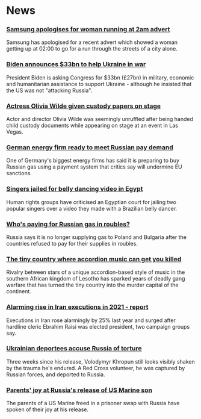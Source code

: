 # News
### [Samsung apologises for woman running at 2am advert](https://www.bbc.com/news/newsbeat-61242917)
Samsung has apologised for a recent advert which showed a woman getting up at 02:00 to go for a run through the streets of a city alone.
### [Biden announces $33bn to help Ukraine in war](https://www.bbc.com/news/world-us-canada-61260511)
President Biden is asking Congress for $33bn (£27bn) in military, economic and humanitarian assistance to support Ukraine - although he insisted that the US was not "attacking Russia". 
### [Actress Olivia Wilde given custody papers on stage](https://www.bbc.com/news/world-us-canada-61253002)
Actor and director Olivia Wilde was seemingly unruffled after being handed child custody documents while appearing on stage at an event in Las Vegas. 
### [German energy firm ready to meet Russian pay demand](https://www.bbc.com/news/business-61257846)
One of Germany's biggest energy firms has said it is preparing to buy Russian gas using a payment system that critics say will undermine EU sanctions.
### [Singers jailed for belly dancing video in Egypt](https://www.bbc.com/news/world-middle-east-61228558)
Human rights groups have criticised an Egyptian court for jailing two popular singers over a video they made with a Brazilian belly dancer. 
### [Who's paying for Russian gas in roubles?](https://www.bbc.com/news/58888451)
Russia says it is no longer supplying gas to Poland and Bulgaria after the countries refused to pay for their supplies in roubles. 
### [The tiny country where accordion music can get you killed](https://www.bbc.com/news/world-africa-61097386)
Rivalry between stars of a unique accordion-based style of music in the southern African kingdom of Lesotho has sparked years of deadly gang warfare that has turned the tiny country into the murder capital of the continent. 
### [Alarming rise in Iran executions in 2021 - report](https://www.bbc.com/news/world-middle-east-61256213)
Executions in Iran rose alarmingly by 25% last year and surged after hardline cleric Ebrahim Raisi was elected president, two campaign groups say.
### [Ukrainian deportees accuse Russia of torture](https://www.bbc.com/news/world-europe-61248436)
Three weeks since his release, Volodymyr Khropun still looks visibly shaken by the trauma he's endured. A Red Cross volunteer, he was captured by Russian forces, and deported to Russia. 
### [Parents' joy at Russia's release of US Marine son](https://www.bbc.com/news/world-us-canada-61156745)
The parents of a US Marine freed in a prisoner swap with Russia have spoken of their joy at his release.
